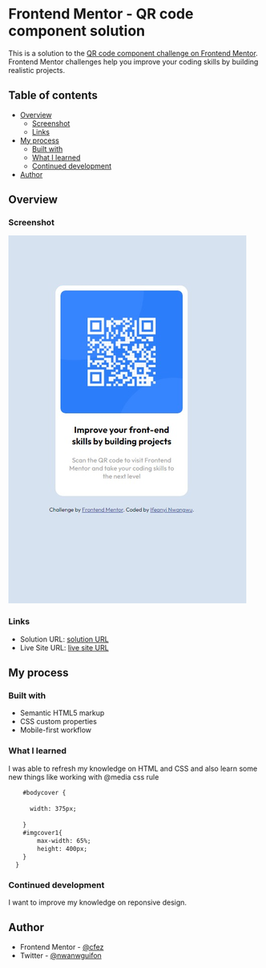 # Frontend Mentor - QR code component solution

This is a solution to the [QR code component challenge on Frontend Mentor](https://www.frontendmentor.io/challenges/qr-code-component-iux_sIO_H). Frontend Mentor challenges help you improve your coding skills by building realistic projects. 

## Table of contents

- [Overview](#overview)
  - [Screenshot](#screenshot)
  - [Links](#links)
- [My process](#my-process)
  - [Built with](#built-with)
  - [What I learned](#what-i-learned)
  - [Continued development](#continued-development)
- [Author](#author)




## Overview

### Screenshot

![](images/finished-image.jpeg)



### Links

- Solution URL: [solution URL](https://github.com/cfez/qr-code-image)
- Live Site URL: [live site URL](https://cfez.github.io/qr-code-image/)

## My process

### Built with

- Semantic HTML5 markup
- CSS custom properties
- Mobile-first workflow


### What I learned

I was able to refresh my knowledge on HTML and CSS and also learn some new things like working with @media css rule




```@media screen and (max-width: 760px) {
    #bodycover {
      
      width: 375px;
      
    }
    #imgcover1{
        max-width: 65%;
        height: 400px;
    }
  }
```



### Continued development

I want to improve my knowledge on reponsive design.



## Author

- Frontend Mentor - [@cfez](https://www.frontendmentor.io/profile/cfez)
- Twitter - [@nwanwguifon](https://www.twitter.com/nwangwuifon)



